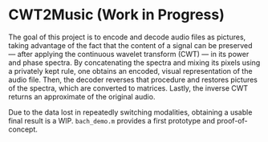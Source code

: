 # CWT2Music (Work in Progress)

The goal of this project is to encode and decode audio files as pictures, taking advantage of the fact that the content of a signal can be preserved — after applying the continuous wavelet transform (CWT) — in its power and phase spectra. 
By concatenating the spectra and mixing its pixels using a privately kept rule, one obtains an encoded, visual representation of the audio file. 
Then, the decoder reverses that procedure and restores pictures of the spectra, which are converted to matrices. 
Lastly, the inverse CWT returns an approximate of the original audio. 

Due to the data lost in repeatedly switching modalities, obtaining a usable final result is a WIP. ```bach_demo.m``` provides a first prototype and proof-of-concept.
